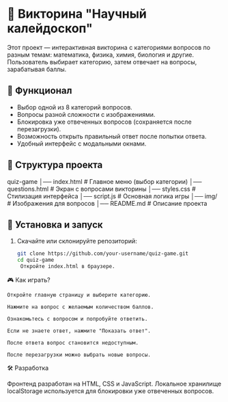 # 🎯 Викторина "Научный калейдоскоп"

Этот проект — интерактивная викторина с категориями вопросов по разным темам: математика, физика, химия, биология и другие. Пользователь выбирает категорию, затем отвечает на вопросы, зарабатывая баллы.

## 🚀 Функционал

- Выбор одной из 8 категорий вопросов.
- Вопросы разной сложности с изображениями.
- Блокировка уже отвеченных вопросов (сохраняется после перезагрузки).
- Возможность открыть правильный ответ после попытки ответа.
- Удобный интерфейс с модальными окнами.

## 📂 Структура проекта

quiz-game │── index.html # Главное меню (выбор категории) │── questions.html # Экран с вопросами викторины │── styles.css # Стилизация интерфейса │── script.js # Основная логика игры │── img/ # Изображения для вопросов │── README.md # Описание проекта


## 🔧 Установка и запуск

1. Скачайте или склонируйте репозиторий:
   ```sh
   git clone https://github.com/your-username/quiz-game.git
   cd quiz-game
    Откройте index.html в браузере.

🎮 Как играть?

    Откройте главную страницу и выберите категорию.

    Нажмите на вопрос с желаемым количеством баллов.

    Ознакомьтесь с вопросом и попробуйте ответить.

    Если не знаете ответ, нажмите "Показать ответ".

    После ответа вопрос становится недоступным.

    После перезагрузки можно выбрать новые вопросы.

🛠️ Разработка

Фронтенд разработан на HTML, CSS и JavaScript. Локальное хранилище localStorage используется для блокировки уже отвеченных вопросов.
